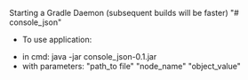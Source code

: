 Starting a Gradle Daemon (subsequent builds will be faster)
"# console_json" 
* To use application:

- in cmd: java -jar console_json-0.1.jar
- with parameters: "path_to file" "node_name" "object_value"